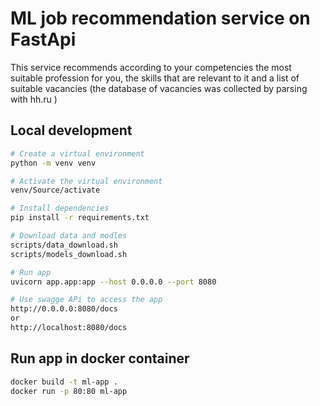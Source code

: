 # ML job recommendation service on FastApi

This service recommends according to your competencies the most suitable profession for you, the skills that are relevant to it and a list of suitable vacancies (the database of vacancies was collected by parsing with hh.ru )

## Local development

```bash
# Create a virtual environment
python -m venv venv

# Activate the virtual environment
venv/Source/activate

# Install dependencies
pip install -r requirements.txt

# Download data and modles
scripts/data_download.sh
scripts/models_download.sh

# Run app
uvicorn app.app:app --host 0.0.0.0 --port 8080

# Use swagge APi to access the app
http://0.0.0.0:8080/docs
or 
http://localhost:8080/docs
```

## Run app in docker container

```bash
docker build -t ml-app .
docker run -p 80:80 ml-app
```
